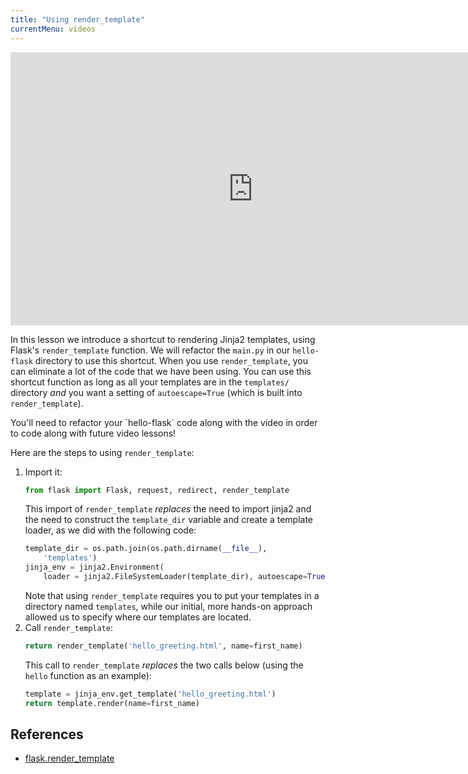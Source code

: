 ```yaml
---
title: "Using render_template"
currentMenu: videos
---
```


<div class="youtube-wrapper"><iframe width="776" height="437" src="https://www.youtube.com/embed/Q9XQlGmLkOw" frameborder="0" allowfullscreen></iframe></div>

In this lesson we introduce a shortcut to rendering Jinja2 templates, using Flask's `render_template` function. We will refactor the `main.py` in our `hello-flask` directory to use this shortcut. When you use `render_template`, you can eliminate a lot of the code that we have been using. You can use this shortcut function as long as all your templates are in the `templates/` directory *and* you want a setting of `autoescape=True` (which is built into `render_template`).

<aside class="aside-warning" markdown="1">
You'll need to refactor your `hello-flask` code along with the video in order to code along with future video lessons!
</aside>

Here are the steps to using `render_template`:
1. Import it:
    ```python
    from flask import Flask, request, redirect, render_template
    ```
    This import of `render_template` *replaces* the need to import jinja2 and the need to construct the `template_dir` variable and create a template loader, as we did with the following code:
    ```python
    template_dir = os.path.join(os.path.dirname(__file__),
        'templates')
    jinja_env = jinja2.Environment(
        loader = jinja2.FileSystemLoader(template_dir), autoescape=True)
    ```
    Note that using `render_template` requires you to put your templates in a directory named `templates`, while our initial, more hands-on approach allowed us to specify where our templates are located.
2. Call `render_template`:
    ```python
    return render_template('hello_greeting.html', name=first_name)
    ```
    This call to `render_template` *replaces* the two calls below (using the `hello` function as an example):
    ```python
    template = jinja_env.get_template('hello_greeting.html')
    return template.render(name=first_name)
    ```

## References

- [flask.render_template](http://flask.pocoo.org/docs/0.12/api/#flask.render_template)
